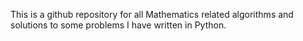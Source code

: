 This is a github repository for all Mathematics related algorithms and solutions to some problems I have written in Python.
